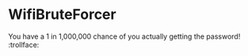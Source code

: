 # WifiBruteForcer
You have a 1 in 1,000,000 chance of you actually getting the password! :trollface:
